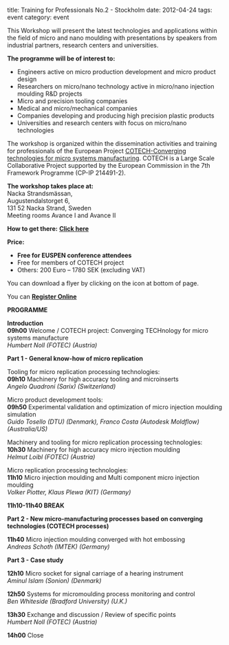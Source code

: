 title: Training for Professionals No.2 - Stockholm
date: 2012-04-24 
tags: event
category: event

This Workshop will present the latest technologies and applications within the field of micro and nano moulding with presentations by speakers from industrial partners, research centers and universities.
<!--break-->
**The programme will be of interest to:**  
  
* Engineers active on micro production development and micro product design   
* Researchers on micro/nano technology active in micro/nano injection moulding R&D projects   
* Micro and precision tooling companies   
* Medical and micro/mechanical companies   
* Companies developing and producing high precision plastic products   
* Universities and research centers with focus on micro/nano technologies   
  
The workshop is organized within the dissemination activities and training for professionals of the European Project [COTECH-Converging technologies for micro systems manufacturing](http://www.fp7-cotech.eu/). COTECH is a Large Scale Collaborative Project supported by the European Commission in the 7th Framework Programme (CP-IP 214491-2). 

**The workshop takes place at:**  
Nacka Strandsmässan,  
Augustendalstorget 6,  
131 52 Nacka Strand, Sweden  
Meeting rooms Avance I and Avance II  

**How to get there:** [**Click here**](http://eng.nackastrandsmassan.se/page.asp?pageID=1411)  
   
**Price:**  
* **Free for EUSPEN conference attendees**    
* Free for members of COTECH project  
* Others: 200 Euro – 1780 SEK (excluding VAT)  

You can download a flyer by clicking on the icon at bottom of page.  

You can [**Register Online**](http://www.inscription-facile.com/events/register/tJThviTljHnXo97QjImP)   
  
  
**PROGRAMME**  

**Introduction**  
**09h00** Welcome / COTECH project: Converging TECHnology for micro systems manufacture  
*Humbert Noll (FOTEC) (Austria)*  


**Part 1 - General know-how of micro replication**  

Tooling for micro replication processing technologies:  
**09h10**   Machinery for high accuracy tooling and microinserts  
*Angelo Quadroni (Sarix) (Switzerland)*  

  
Micro product development tools:  
**09h50**   Experimental validation and optimization of micro injection moulding simulation  
*Guido Tosello (DTU) (Denmark), Franco Costa (Autodesk Moldflow) (Australia/US)*  


Machinery and tooling for micro replication processing technologies:  
**10h30**   Machinery for high accuracy micro injection moulding  
*Helmut Loibl (FOTEC) (Austria)*  


Micro replication processing technologies:  
**11h10**   Micro injection moulding and Multi component micro injection moulding  
*Volker Piotter, Klaus Plewa (KIT) (Germany)*  
  
  
**11h10-11h40        BREAK**  
                                                                                           
**Part 2 - New micro-manufacturing processes based on converging technologies  (COTECH processes)**  
  
**11h40**   Micro injection moulding converged with hot embossing  
*Andreas Schoth  (IMTEK) (Germany)*  

**Part 3 - Case study**  
  
**12h10**  Micro socket for signal carriage of a hearing instrument  
*Aminul Islam (Sonion) (Denmark)*  

**12h50**      Systems for micromoulding process monitoring and control  
*Ben Whiteside  (Bradford University) (U.K.)*  


**13h30**      Exchange and discussion / Review of specific points   
*Humbert Noll (FOTEC) (Austria)*  

**14h00**       Close